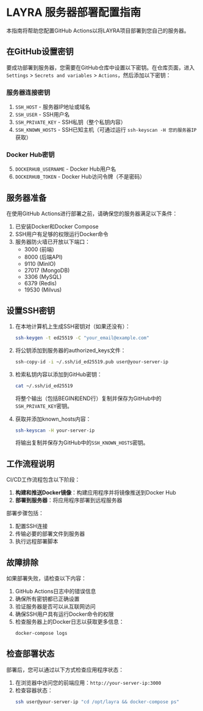 # LAYRA 服务器部署配置指南

本指南将帮助您配置GitHub Actions以将LAYRA项目部署到您自己的服务器。

## 在GitHub设置密钥

要成功部署到服务器，您需要在GitHub仓库中设置以下密钥。在仓库页面，进入 `Settings` > `Secrets and variables` > `Actions`，然后添加以下密钥：

### 服务器连接密钥

1. `SSH_HOST` - 服务器IP地址或域名
2. `SSH_USER` - SSH用户名
3. `SSH_PRIVATE_KEY` - SSH私钥（整个私钥内容）
4. `SSH_KNOWN_HOSTS` - SSH已知主机（可通过运行 `ssh-keyscan -H 您的服务器IP` 获取）

### Docker Hub密钥

5. `DOCKERHUB_USERNAME` - Docker Hub用户名
6. `DOCKERHUB_TOKEN` - Docker Hub访问令牌（不是密码）

## 服务器准备

在使用GitHub Actions进行部署之前，请确保您的服务器满足以下条件：

1. 已安装Docker和Docker Compose
2. SSH用户有足够的权限运行Docker命令
3. 服务器防火墙已开放以下端口：
   - 3000 (前端)
   - 8000 (后端API)
   - 9110 (MinIO)
   - 27017 (MongoDB)
   - 3306 (MySQL)
   - 6379 (Redis)
   - 19530 (Milvus)

## 设置SSH密钥

1. 在本地计算机上生成SSH密钥对（如果还没有）：
   ```bash
   ssh-keygen -t ed25519 -C "your_email@example.com"
   ```

2. 将公钥添加到服务器的authorized_keys文件：
   ```bash
   ssh-copy-id -i ~/.ssh/id_ed25519.pub user@your-server-ip
   ```

3. 检索私钥内容以添加到GitHub密钥：
   ```bash
   cat ~/.ssh/id_ed25519
   ```
   将整个输出（包括BEGIN和END行）复制并保存为GitHub中的`SSH_PRIVATE_KEY`密钥。

4. 获取并添加known_hosts内容：
   ```bash
   ssh-keyscan -H your-server-ip
   ```
   将输出复制并保存为GitHub中的`SSH_KNOWN_HOSTS`密钥。

## 工作流程说明

CI/CD工作流程包含以下阶段：

1. **构建和推送Docker镜像**：构建应用程序并将镜像推送到Docker Hub
2. **部署到服务器**：将应用程序部署到远程服务器

部署步骤包括：
1. 配置SSH连接
2. 传输必要的部署文件到服务器
3. 执行远程部署脚本

## 故障排除

如果部署失败，请检查以下内容：

1. GitHub Actions日志中的错误信息
2. 确保所有密钥都已正确设置
3. 验证服务器是否可以从互联网访问
4. 确保SSH用户具有运行Docker命令的权限
5. 检查服务器上的Docker日志以获取更多信息：
   ```bash
   docker-compose logs
   ```

## 检查部署状态

部署后，您可以通过以下方式检查应用程序状态：

1. 在浏览器中访问您的前端应用：`http://your-server-ip:3000`
2. 检查容器状态：
   ```bash
   ssh user@your-server-ip "cd /opt/layra && docker-compose ps"
   ``` 